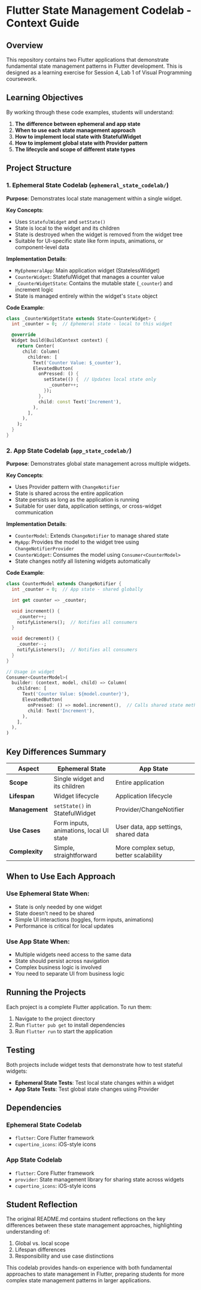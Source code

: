 # Flutter State Management Codelab - Context Guide

## Overview

This repository contains two Flutter applications that demonstrate fundamental state management patterns in Flutter development. This is designed as a learning exercise for Session 4, Lab 1 of Visual Programming coursework.

## Learning Objectives

By working through these code examples, students will understand:

1. **The difference between ephemeral and app state**
2. **When to use each state management approach**
3. **How to implement local state with StatefulWidget**
4. **How to implement global state with Provider pattern**
5. **The lifecycle and scope of different state types**

## Project Structure

### 1. Ephemeral State Codelab (`ephemeral_state_codelab/`)

**Purpose**: Demonstrates local state management within a single widget.

**Key Concepts**:
- Uses `StatefulWidget` and `setState()`
- State is local to the widget and its children
- State is destroyed when the widget is removed from the widget tree
- Suitable for UI-specific state like form inputs, animations, or component-level data

**Implementation Details**:
- `MyEphemeralApp`: Main application widget (StatelessWidget)
- `CounterWidget`: StatefulWidget that manages a counter value
- `_CounterWidgetState`: Contains the mutable state (`_counter`) and increment logic
- State is managed entirely within the widget's `State` object

**Code Example**:
```dart
class _CounterWidgetState extends State<CounterWidget> {
  int _counter = 0;  // Ephemeral state - local to this widget

  @override
  Widget build(BuildContext context) {
    return Center(
      child: Column(
        children: [
          Text('Counter Value: $_counter'),
          ElevatedButton(
            onPressed: () {
              setState(() {  // Updates local state only
                _counter++;
              });
            },
            child: const Text('Increment'),
          ),
        ],
      ),
    );
  }
}
```

### 2. App State Codelab (`app_state_codelab/`)

**Purpose**: Demonstrates global state management across multiple widgets.

**Key Concepts**:
- Uses Provider pattern with `ChangeNotifier`
- State is shared across the entire application
- State persists as long as the application is running
- Suitable for user data, application settings, or cross-widget communication

**Implementation Details**:
- `CounterModel`: Extends `ChangeNotifier` to manage shared state
- `MyApp`: Provides the model to the widget tree using `ChangeNotifierProvider`
- `CounterWidget`: Consumes the model using `Consumer<CounterModel>`
- State changes notify all listening widgets automatically

**Code Example**:
```dart
class CounterModel extends ChangeNotifier {
  int _counter = 0;  // App state - shared globally

  int get counter => _counter;

  void increment() {
    _counter++;
    notifyListeners();  // Notifies all consumers
  }

  void decrement() {
    _counter--;
    notifyListeners();  // Notifies all consumers
  }
}

// Usage in widget
Consumer<CounterModel>(
  builder: (context, model, child) => Column(
    children: [
      Text('Counter Value: ${model.counter}'),
      ElevatedButton(
        onPressed: () => model.increment(),  // Calls shared state method
        child: Text('Increment'),
      ),
    ],
  ),
)
```

## Key Differences Summary

| Aspect | Ephemeral State | App State |
|--------|----------------|-----------|
| **Scope** | Single widget and its children | Entire application |
| **Lifespan** | Widget lifecycle | Application lifecycle |
| **Management** | `setState()` in StatefulWidget | Provider/ChangeNotifier |
| **Use Cases** | Form inputs, animations, local UI state | User data, app settings, shared data |
| **Complexity** | Simple, straightforward | More complex setup, better scalability |

## When to Use Each Approach

### Use Ephemeral State When:
- State is only needed by one widget
- State doesn't need to be shared
- Simple UI interactions (toggles, form inputs, animations)
- Performance is critical for local updates

### Use App State When:
- Multiple widgets need access to the same data
- State should persist across navigation
- Complex business logic is involved
- You need to separate UI from business logic

## Running the Projects

Each project is a complete Flutter application. To run them:

1. Navigate to the project directory
2. Run `flutter pub get` to install dependencies
3. Run `flutter run` to start the application

## Testing

Both projects include widget tests that demonstrate how to test stateful widgets:

- **Ephemeral State Tests**: Test local state changes within a widget
- **App State Tests**: Test global state changes using Provider

## Dependencies

### Ephemeral State Codelab
- `flutter`: Core Flutter framework
- `cupertino_icons`: iOS-style icons

### App State Codelab
- `flutter`: Core Flutter framework
- `provider`: State management library for sharing state across widgets
- `cupertino_icons`: iOS-style icons

## Student Reflection

The original README.md contains student reflections on the key differences between these state management approaches, highlighting understanding of:
1. Global vs. local scope
2. Lifespan differences
3. Responsibility and use case distinctions

This codelab provides hands-on experience with both fundamental approaches to state management in Flutter, preparing students for more complex state management patterns in larger applications.